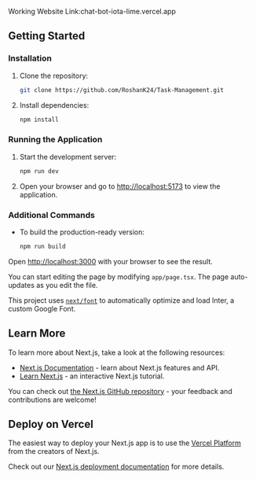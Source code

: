 

Working Website Link:chat-bot-iota-lime.vercel.app

## Getting Started

### Installation

1. Clone the repository:

    ```bash
    git clone https://github.com/RoshanK24/Task-Management.git
    ```

3. Install dependencies:

    ```bash
    npm install
    ```

### Running the Application

1. Start the development server:

    ```bash
    npm run dev 
    ```

2. Open your browser and go to [http://localhost:5173](http://localhost:5173) to view the application.

### Additional Commands

- To build the production-ready version:

    ```bash
    npm run build
    ```


Open [http://localhost:3000](http://localhost:3000) with your browser to see the result.

You can start editing the page by modifying `app/page.tsx`. The page auto-updates as you edit the file.

This project uses [`next/font`](https://nextjs.org/docs/basic-features/font-optimization) to automatically optimize and load Inter, a custom Google Font.

## Learn More

To learn more about Next.js, take a look at the following resources:

- [Next.js Documentation](https://nextjs.org/docs) - learn about Next.js features and API.
- [Learn Next.js](https://nextjs.org/learn) - an interactive Next.js tutorial.

You can check out [the Next.js GitHub repository](https://github.com/vercel/next.js/) - your feedback and contributions are welcome!

## Deploy on Vercel

The easiest way to deploy your Next.js app is to use the [Vercel Platform](https://vercel.com/new?utm_medium=default-template&filter=next.js&utm_source=create-next-app&utm_campaign=create-next-app-readme) from the creators of Next.js.

Check out our [Next.js deployment documentation](https://nextjs.org/docs/deployment) for more details.
